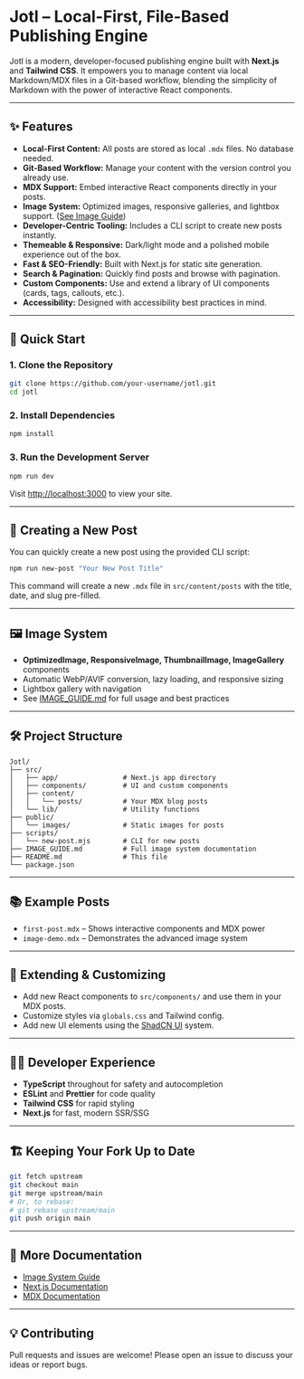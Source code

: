 # Jotl – Local-First, File-Based Publishing Engine

Jotl is a modern, developer-focused publishing engine built with **Next.js** and **Tailwind CSS**. It empowers you to manage content via local Markdown/MDX files in a Git-based workflow, blending the simplicity of Markdown with the power of interactive React components.

---

## ✨ Features

- **Local-First Content:** All posts are stored as local `.mdx` files. No database needed.
- **Git-Based Workflow:** Manage your content with the version control you already use.
- **MDX Support:** Embed interactive React components directly in your posts.
- **Image System:** Optimized images, responsive galleries, and lightbox support. ([See Image Guide](./IMAGE_GUIDE.md))
- **Developer-Centric Tooling:** Includes a CLI script to create new posts instantly.
- **Themeable & Responsive:** Dark/light mode and a polished mobile experience out of the box.
- **Fast & SEO-Friendly:** Built with Next.js for static site generation.
- **Search & Pagination:** Quickly find posts and browse with pagination.
- **Custom Components:** Use and extend a library of UI components (cards, tags, callouts, etc.).
- **Accessibility:** Designed with accessibility best practices in mind.

---

## 🚀 Quick Start

### 1. **Clone the Repository**

```bash
git clone https://github.com/your-username/jotl.git
cd jotl
```

### 2. **Install Dependencies**

```bash
npm install
```

### 3. **Run the Development Server**

```bash
npm run dev
```

Visit [http://localhost:3000](http://localhost:3000) to view your site.

---

## 📝 Creating a New Post

You can quickly create a new post using the provided CLI script:

```bash
npm run new-post "Your New Post Title"
```

This command will create a new `.mdx` file in `src/content/posts` with the title, date, and slug pre-filled.

---

## 🖼️ Image System

- **OptimizedImage, ResponsiveImage, ThumbnailImage, ImageGallery** components
- Automatic WebP/AVIF conversion, lazy loading, and responsive sizing
- Lightbox gallery with navigation
- See [IMAGE_GUIDE.md](./IMAGE_GUIDE.md) for full usage and best practices

---

## 🛠️ Project Structure

```
Jotl/
├── src/
│   ├── app/                # Next.js app directory
│   ├── components/         # UI and custom components
│   ├── content/
│   │   └── posts/          # Your MDX blog posts
│   └── lib/                # Utility functions
├── public/
│   └── images/             # Static images for posts
├── scripts/
│   └── new-post.mjs        # CLI for new posts
├── IMAGE_GUIDE.md          # Full image system documentation
├── README.md               # This file
└── package.json
```

---

## 📚 Example Posts

- `first-post.mdx` – Shows interactive components and MDX power
- `image-demo.mdx` – Demonstrates the advanced image system

---

## 🔌 Extending & Customizing

- Add new React components to `src/components/` and use them in your MDX posts.
- Customize styles via `globals.css` and Tailwind config.
- Add new UI elements using the [ShadCN UI](https://ui.shadcn.com/) system.

---

## 🧑‍💻 Developer Experience

- **TypeScript** throughout for safety and autocompletion
- **ESLint** and **Prettier** for code quality
- **Tailwind CSS** for rapid styling
- **Next.js** for fast, modern SSR/SSG

---

## 🏗️ Keeping Your Fork Up to Date

```bash
git fetch upstream
git checkout main
git merge upstream/main
# Or, to rebase:
# git rebase upstream/main
git push origin main
```

---

## 📖 More Documentation

- [Image System Guide](./IMAGE_GUIDE.md)
- [Next.js Documentation](https://nextjs.org/docs)
- [MDX Documentation](https://mdxjs.com/)

---

## 💡 Contributing

Pull requests and issues are welcome! Please open an issue to discuss your ideas or report bugs.